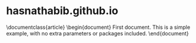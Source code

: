 # hasnathabib.github.io
\documentclass{article}
\begin{document}
First document. This is a simple example, with no 
extra parameters or packages included.
\end{document}
